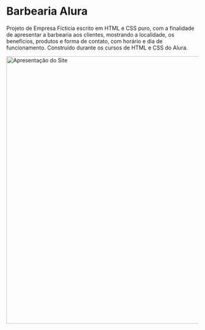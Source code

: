 # Barbearia Alura

Projeto de Empresa Fícticia escrito em HTML e CSS puro, com a finalidade de apresentar a barbearia aos clientes, mostrando a localidade, os benefícios, produtos e forma de contato, com horário e dia de funcionamento. Construído durante os cursos de HTML e CSS do Alura. 

<img src="video-apresentation.gif" alt="Apresentação do Site" width="700px">
